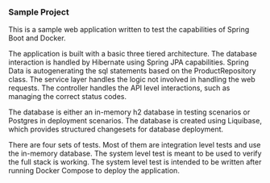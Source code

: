 ### Sample Project

This is a sample web application written to test the capabilities of Spring Boot and Docker.

The application is built with a basic three tiered architecture.  The database interaction is handled by Hibernate using Spring JPA capabilities.  Spring Data is autogenerating the sql statements based on the ProductRepository class.  The service layer handles the logic not involved in handling the web requests.  The controller handles the API level interactions, such as managing the correct status codes.

The database is either an in-memory h2 database in testing scenarios or Postgres in deployment scenarios.  The database is created using Liquibase, which provides structured changesets for database deployment.

There are four sets of tests.  Most of them are integration level tests and use the in-memory database.  The system level test is meant to be used to verify the full stack is working.  The system level test is intended to be written after running Docker Compose to deploy the application.